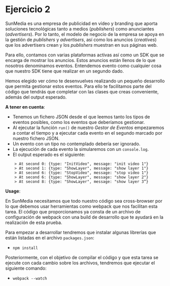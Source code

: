 # Ejercicio 2

SunMedia es una empresa de publicidad en vídeo y branding que aporta soluciones tecnológicas tanto a medios (*publishers*) como anunciantes (*advertisers*). Por lo tanto, el modelo de negocio de la empresa se apoya en la gestión de *publishers* y *advertisers*, así como los anuncios (*creatives*) que los advertisers crean y los *publishers* muestran en sus páginas web.

Para ello, contamos con varias plataformas activas así como un SDK que se encarga de mostrar los anuncios. Estos anuncios están llenos de lo que nosotros denominamos eventos. Entendemos evento como cualquier cosa que nuestro SDK tiene que realizar en un segundo dado.

Hemos elegido ver cómo te desenvuelves realizando un pequeño desarrollo que permita gestionar estos eventos. Para ello te facilitamos parte del código que tendrás que completar con las clases que creas conveniente, además del output esperado.

**A tener en cuenta**:

- Tenemos un fichero JSON desde el que leemos tanto los tipos de eventos posibles, como los eventos que deberíamos gestionar.
- Al ejecutar la función `run()` de nuestro *Gestor de Eventos* empezaremos a contar el tiempo y a ejecutar cada evento en el segundo marcado por nuestro fichero JSON.
- Un evento con un tipo no contemplado debería ser ignorado.
- La ejecución de cada evento la simularemos con un `console.log`.
- El output esperado es el siguiente:

```
    > At second 0: {type: "InitVideo", message: "init video 1"}
    > At second 1: {type: "ShowLayer", message: "show layer 1"}
    > At second 6: {type: "StopVideo", message: "stop video 1"}
    > At second 6: {type: "ShowLayer", message: "show layer 2"}
    > At second 8: {type: "ShowLayer", message: "show layer 3”}
```

**Usage**:

En SunMedia necesitamos que todo nuestro código sea cross-browser por lo que debemos usar herramientas como webpack que nos facilitan esta tarea. El código que proporcionamos ya consta de un archivo de configuración de webpack con una build de desarrollo que te ayudará en la realización de esta prueba.

Para empezar a desarrollar tendremos que instalar algunas librerías que están listadas en el archivo `packages.json`:

- `npm install`

Posteriormente, con el objetivo de compilar el código y que esta tarea se ejecute con cada cambio sobre los archivos, tendremos que ejecutar el siguiente comando:

- `webpack --watch`
